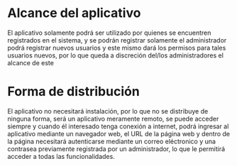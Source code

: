 # Alcance del aplicativo
El aplicativo solamente podrá ser utilizado por quienes se encuentren registrados en el sistema, y se podrán registrar solamente el administrador podrá registrar nuevos usuarios y este mismo dará los permisos para tales usuarios nuevos, por lo que queda a discreción del/los administradores el alcance de este

# Forma de distribución
El aplicativo no necesitará instalación, por lo que no se distribuye de ninguna forma, será un aplicativo meramente remoto, se puede acceder siempre y cuando él interesado tenga conexión a internet, podrá ingresar al aplicativo mediante un navegador web, el URL de la página web y dentro de la página necesitará autenticarse mediante un correo eléctronico y una contrasea previamente registrada por un administrador, lo que le permitirá acceder a todas las funcionalidades.